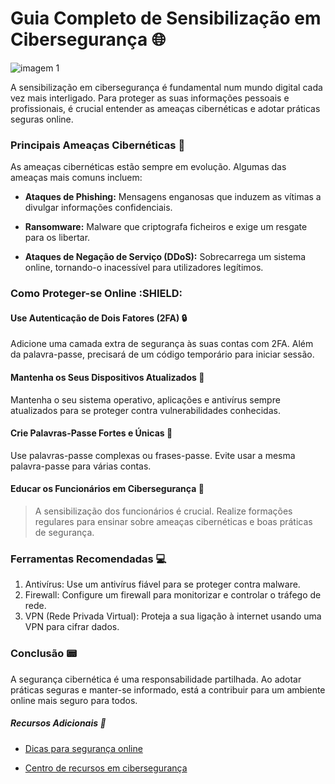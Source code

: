 # Guia Completo de Sensibilização em Cibersegurança :globe_with_meridians:

![imagem 1](https://www.fccn.pt/media/2021/10/shutterstock_1931787956-1024x617.jpg)

A sensibilização em cibersegurança é fundamental num mundo digital cada vez mais interligado. Para proteger as suas informações pessoais e profissionais, é crucial entender as ameaças cibernéticas e adotar práticas seguras online.

### Principais Ameaças Cibernéticas :bug:

As ameaças cibernéticas estão sempre em evolução. Algumas das ameaças mais comuns incluem:

  + **Ataques de Phishing:** Mensagens enganosas que induzem as vítimas a divulgar informações confidenciais.

  + **Ransomware:** Malware que criptografa ficheiros e exige um resgate para os libertar.

  + **Ataques de Negação de Serviço (DDoS):** Sobrecarrega um sistema online, tornando-o inacessível para utilizadores legítimos.

### Como Proteger-se Online :SHIELD:

#### **Use Autenticação de Dois Fatores (2FA)** :lock:

Adicione uma camada extra de segurança às suas contas com 2FA. Além da palavra-passe, precisará de um código temporário para iniciar sessão.

#### **Mantenha os Seus Dispositivos Atualizados** :iphone:

Mantenha o seu sistema operativo, aplicações e antivírus sempre atualizados para se proteger contra vulnerabilidades conhecidas.

#### **Crie Palavras-Passe Fortes e Únicas** :key:

Use palavras-passe complexas ou frases-passe. Evite usar a mesma palavra-passe para várias contas.

#### **Educar os Funcionários em Cibersegurança** :speech_balloon:

> A sensibilização dos funcionários é crucial. Realize formações regulares para ensinar sobre ameaças cibernéticas e boas práticas de segurança.

### Ferramentas Recomendadas :computer:

1. Antivírus: Use um antivírus fiável para se proteger contra malware. 
1. Firewall: Configure um firewall para monitorizar e controlar o tráfego de rede. 
1. VPN (Rede Privada Virtual): Proteja a sua ligação à internet usando uma VPN para cifrar dados.
   

### Conclusão :pager:

A segurança cibernética é uma responsabilidade partilhada. Ao adotar práticas seguras e manter-se informado, está a contribuir para um ambiente online mais seguro para todos.

##### Recursos Adicionais :gift:

+ [Dicas para segurança online](https://www.exemplo.com/dicas-seguranca-online)

+ [Centro de recursos em cibersegurança](https://www.exemplo.com/recursos-ciberseguranca)
